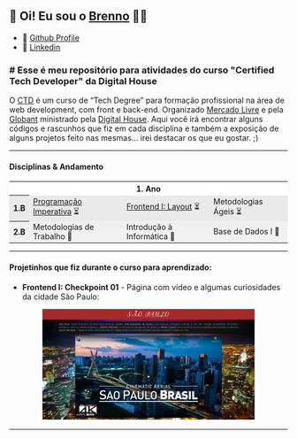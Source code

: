 ## 👋 Oi! Eu sou o [Brenno](https://github.com/brennomachado/) 🏳️‍🌈

- 📑 [Github Profile](https://github.com/brennomachado/)
- 📠 [Linkedin](https://www.linkedin.com/in/brennomachado/)

### \# Esse é meu repositório para atividades do curso "Certified Tech Developer" da Digital House

O [CTD](https://www.digitalhouse.com/br/acoes/certified-tech-developer) é um curso de “Tech Degree” para formação profissional na área de web development, com front e back-end. Organizado [Mercado Livre](https://www.mercadolivre.com.br/) e pela [Globant](https://www.globant.com/pt-br) ministrado pela [Digital House](https://www.digitalhouse.com/br).
Aqui você irá encontrar alguns códigos e rascunhos que fiz em cada disciplina e também a exposição de alguns projetos feito nas mesmas... irei destacar os que eu gostar. ;)

---

#### Disciplinas & Andamento

<div style="font-size: 14px;">
  <table>
        <tr>
          <th bgcolor="ffffff" colspan="4">1. Ano</th>
        </tr>
        <tr>
          <th bgcolor="eaeaea">1.B</th>
          <td bgcolor="eaeaea"><a href="https://github.com/brennomachado/DigitalHouse/tree/main/Prog.%20Imperativa" target="_blank">Programação  Imperativa</a> ⏳</td>
          <td bgcolor="eaeaea"><a href="https://github.com/brennomachado/DigitalHouse/tree/main/Frontend%20I" target="_blank">Frontend I: Layout</a> ⏳</td>
          <td bgcolor="eaeaea">Metodologias Ágeis ⏳</td>
        </tr>
        <tr>
          <th bgcolor="f1f1f1">2.B</th>
          <td bgcolor="f1f1f1">Metodologias de Trabalho 🙈</td>
          <td bgcolor="f1f1f1">Introdução à Informática 🙈</td>
          <td bgcolor="f1f1f1">Base de Dados I 🙈</td>
        </tr>
  </table>
</div>
<!-- <div style="font-size: 14px;">
  <table>
      <tr>
        <th bgcolor="ffffff" colspan="4">1. Ano</th>
        <th bgcolor="ffffff"colspan="4">2. Ano</th>
      </tr>
      <tr>
        <th bgcolor="eaeaea">1.B</th>
        <td bgcolor="eaeaea">Programação  Imperativa</td>
        <td bgcolor="eaeaea">Frontend I: Layout</td>
        <td bgcolor="eaeaea">Learn Agility </td>
        <th bgcolor="f1f1f1">1.B</th>
        <td bgcolor="f1f1f1">Frontend III: Frameworks</td>
        <td bgcolor="f1f1f1">Backend</td>
        <td bgcolor="f1f1f1">Infraestrutura II </td>
      </tr>
      <tr" >
        <th bgcolor="f1f1f1">2.B</th>
        <td bgcolor="f1f1f1">Metodologias de Trabalho</td>
        <td bgcolor="f1f1f1">Introdução à Informática</td>
        <td bgcolor="f1f1f1">Base de Dados I </td>
        <th bgcolor="eaeaea">2.B</th>
        <td bgcolor="eaeaea">Backend</td>
        <td bgcolor="eaeaea">UX / UI</td>
        <td bgcolor="eaeaea">Gestão de Tempo</td>
      </tr>
      <tr" >
        <th bgcolor="eaeaea">3.B</th>
        <td bgcolor="eaeaea">Frontend II: JS Front</td>
        <td bgcolor="eaeaea">Teamwork & Trabalho Colaborativo</td>
        <td bgcolor="eaeaea">Programação Orientada a Objetos</td>
        <th bgcolor="d6d6d6" rowspan="2">3.B<br>4.B</th>
        <th bgcolor="d6d6d6" colspan="3" rowspan="2">Projeto Integrador</th>
      </tr>
      <tr" >
        <th bgcolor="f1f1f1">4.B</th>
        <td bgcolor="f1f1f1">Design Thinking</td>
        <td bgcolor="f1f1f1">Testing I</td>
        <td bgcolor="f1f1f1">Infraestrutura I</td>
      </tr>
  </table>
</div> -->

---

#### Projetinhos que fiz durante o curso para aprendizado:

- **Frontend I: Checkpoint 01** - Página com vídeo e algumas curiosidades da cidade São Paulo:
<p align="center">
  <a target="_blank" href="https://brennomachado.github.io/DigitalHouse/checkpoints/CP-02-Frontend-I/01/"><img height="200" src="checkpoints/imgs/capa-frontend1-cp-01.png"></a>
</p>

---
